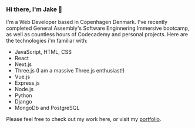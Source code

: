 ### Hi there, I'm Jake 👋

I'm a Web Developer based in Copenhagen Denmark. I've recently completed General Assembly's Software Enginnering Immersive bootcamp, as well as countless hours of Codecademy and personal projects. 
Here are the technologies i'm familiar with:
- JavaScript, HTML, CSS
- React
- Next.js
- Three.js (I am a massive Three.js enthusiast!)
- Vue.js
- Express.js
- Node.js
- Python
- Django
- MongoDb and PostgreSQL

Please feel free to check out my work here, or visit my [portfolio](https://www.jakephillips.eu/).


<!--
**j-o-phillips/j-o-phillips** is a ✨ _special_ ✨ repository because its `README.md` (this file) appears on your GitHub profile.

Here are some ideas to get you started:

- 🔭 I’m currently working on ...
- 🌱 I’m currently learning ...
- 👯 I’m looking to collaborate on ...
- 🤔 I’m looking for help with ...
- 💬 Ask me about ...
- 📫 How to reach me: ...
- 😄 Pronouns: ...
- ⚡ Fun fact: ...
-->
